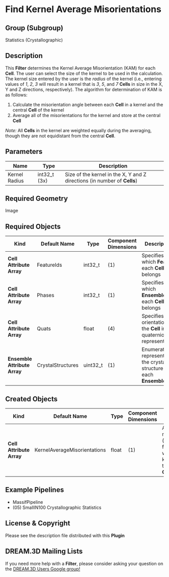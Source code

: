 # Find Kernel Average Misorientations

## Group (Subgroup) ##

Statistics (Crystallographic)

## Description ##

This **Filter** determines the Kernel Average Misorientation (KAM) for each **Cell**.  The user can select the size of the kernel to be used in the calculation.  The kernel size entered by the user is the *radius* of the kernel (i.e., entering values of *1*, *2*, *3* will result in a kernel that is *3*, *5*, and *7* **Cells** in size in the X, Y and Z directions, respectively).  The algorithm for determination of KAM is as follows:

1. Calculate the misorientation angle between each **Cell** in a kernel and the central **Cell** of the kernel
2. Average all of the misorientations for the kernel and store at the central **Cell**

*Note:* All **Cells** in the kernel are weighted equally during the averaging, though they are not equidistant from the central **Cell**.

## Parameters ##

| Name | Type | Description |
|------|------| ----------- |
| Kernel Radius | int32_t (3x) | Size of the kernel in the X, Y and Z directions (in number of **Cells**) |

## Required Geometry ##

Image

## Required Objects ##

| Kind | Default Name | Type | Component Dimensions | Description |
|------|--------------|------|----------------------|-------------|
| **Cell Attribute Array** | FeatureIds | int32_t | (1) | Specifies to which **Feature** each **Cell** belongs |
| **Cell Attribute Array**     | Phases            | int32_t | (1) | Specifies to which **Ensemble** each **Cell** belongs |
| **Cell Attribute Array** | Quats | float | (4) | Specifies the orientation of the **Cell** in quaternion representation |
| **Ensemble Attribute Array** | CrystalStructures | uint32_t | (1) | Enumeration representing the crystal structure for each **Ensemble** |

## Created Objects ##

| Kind | Default Name | Type | Component Dimensions | Description |
|------|--------------|------|----------------------|-------------|
| **Cell Attribute Array** | KernelAverageMisorientations | float | (1) | Average misorientation (in Degrees) for all **Cells** within the kernel and the central **Cell** |

## Example Pipelines ##

+ MassifPipeline
+ (05) SmallIN100 Crystallographic Statistics

## License & Copyright ##

Please see the description file distributed with this **Plugin**

## DREAM.3D Mailing Lists ##

If you need more help with a **Filter**, please consider asking your question on the [DREAM.3D Users Google group!](https://groups.google.com/forum/?hl=en#!forum/dream3d-users)
